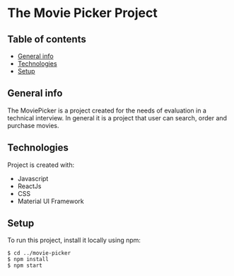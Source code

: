# The Movie Picker Project

## Table of contents
* [General info](#general-info)
* [Technologies](#technologies)
* [Setup](#setup)

## General info
The MoviePicker is a project created for the needs of evaluation in a technical interview. In general it is a project that user can search, order and purchase movies.

## Technologies
Project is created with:
* Javascript
* ReactJs
* CSS
* Material UI Framework
	
## Setup
To run this project, install it locally using npm:

```
$ cd ../movie-picker
$ npm install
$ npm start
```
